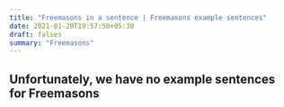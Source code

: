 ```yaml
---
title: "Freemasons in a sentence | Freemasons example sentences"
date: 2021-01-20T19:57:50+05:30
draft: falses
summary: "Freemasons"
---
```

## Unfortunately, we have no example sentences for Freemasons                 
